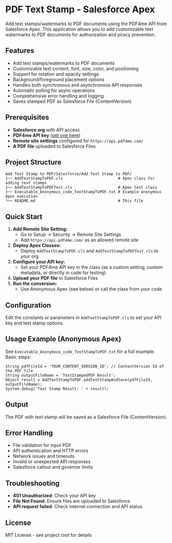 # PDF Text Stamp - Salesforce Apex

Add text stamps/watermarks to PDF documents using the PDF4me API from Salesforce Apex. This application allows you to add customizable text watermarks to PDF documents for authorization and piracy prevention.

## Features

- Add text stamps/watermarks to PDF documents
- Customizable text content, font, size, color, and positioning
- Support for rotation and opacity settings
- Background/foreground placement options
- Handles both synchronous and asynchronous API responses
- Automatic polling for async operations
- Comprehensive error handling and logging
- Saves stamped PDF as Salesforce File (ContentVersion)

## Prerequisites

- **Salesforce org** with API access
- **PDF4me API key** ([get one here](https://dev.pdf4me.com/dashboard/#/api-keys/))
- **Remote site settings** configured for `https://api.pdf4me.com/`
- **A PDF file** uploaded to Salesforce Files

## Project Structure

```
Add Text Stamp to PDF/Salesforce/Add Text Stamp to PDF/
├── AddTextStampToPDF.cls                        # Apex class for adding text stamps
├── AddTextStampToPDFTest.cls                    # Apex test class
├── Executable_Anonymous_code_TextStampToPDF.txt # Example anonymous Apex execution
└── README.md                                    # This file
```

## Quick Start

1. **Add Remote Site Setting:**
   - Go to Setup → Security → Remote Site Settings
   - Add `https://api.pdf4me.com/` as an allowed remote site
2. **Deploy Apex Classes:**
   - Deploy `AddTextStampToPDF.cls` and `AddTextStampToPDFTest.cls` to your org
3. **Configure your API key:**
   - Set your PDF4me API key in the class (as a custom setting, custom metadata, or directly in code for testing)
4. **Upload your PDF file** to Salesforce Files
5. **Run the conversion:**
   - Use Anonymous Apex (see below) or call the class from your code

## Configuration

Edit the constants or parameters in `AddTextStampToPDF.cls` to set your API key and text stamp options.

## Usage Example (Anonymous Apex)

See `Executable_Anonymous_code_TextStampToPDF.txt` for a full example. Basic steps:

```apex
String pdfFileId = 'YOUR_CONTENT_VERSION_ID'; // ContentVersion Id of the PDF file
String outputFileName = 'TextStampedPDF_Result';
Object result = AddTextStampToPDF.addTextStampAndSave(pdfFileId, outputFileName);
System.debug('Text Stamp Result: ' + result);
```

## Output

The PDF with text stamp will be saved as a Salesforce File (ContentVersion).

## Error Handling

- File validation for input PDF
- API authentication and HTTP errors
- Network issues and timeouts
- Invalid or unexpected API responses
- Salesforce callout and governor limits

## Troubleshooting

- **401 Unauthorized**: Check your API key
- **File Not Found**: Ensure files are uploaded to Salesforce
- **API request failed**: Check internet connection and API status

## License

MIT License - see project root for details 